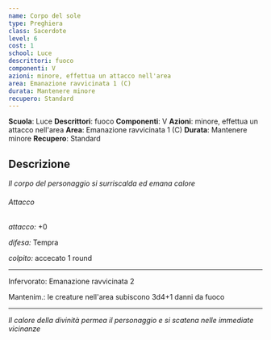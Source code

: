 ```yaml
---
name: Corpo del sole
type: Preghiera
class: Sacerdote
level: 6
cost: 1
school: Luce
descrittori: fuoco
componenti: V
azioni: minore, effettua un attacco nell'area
area: Emanazione ravvicinata 1 (C)
durata: Mantenere minore
recupero: Standard
---
```

**Scuola**: Luce
**Descrittori**: fuoco
**Componenti**: V
**Azioni**: minore, effettua un attacco nell'area
**Area**: Emanazione ravvicinata 1 (C)
**Durata**: Mantenere minore
**Recupero**: Standard

**Descrizione**
-

*Il corpo del personaggio si surriscalda ed emana calore*

###### Attacco

*attacco:* +0

*difesa:* Tempra

*colpito:* accecato 1 round

---

Infervorato: Emanazione ravvicinata 2

Mantenim.: le creature nell'area subiscono 3d4+1 danni da fuoco

---

*Il calore della divinità permea il personaggio e si scatena nelle immediate vicinanze*